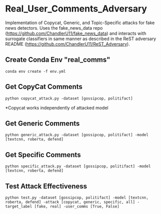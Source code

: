 # Real_User_Comments_Adversary
Implementation of Copycat, Generic, and Topic-Specific attacks for fake news detectors. Uses the fake_news_data repo (https://github.com/ChandlerU11/fake_news_data) and interacts with surrogate classifiers in same manner as described in the ReST adversary README (https://github.com/ChandlerU11/ReST_Adversary). 

## Create Conda Env "real_comms"
`conda env create -f env.yml`

## Get CopyCat Comments
`python copycat_attack.py -dataset [gossipcop, politifact]`

*Copycat works independently of attacked model

## Get Generic Comments
`python generic_attack.py -dataset [gossipcop, politifact] -model [textcnn, roberta, defend]`

## Get Specific Comments
`python specific_attack.py -dataset [gossipcop, politifact] -model [textcnn, roberta, defend]`

## Test Attack Effectiveness
`python test.py -dataset [gossipcop, politifact] -model [textcnn, roberta, defend] -attack [copycat, generic, specific, all] -target_label [fake, real] -user_comms [True, False]`
